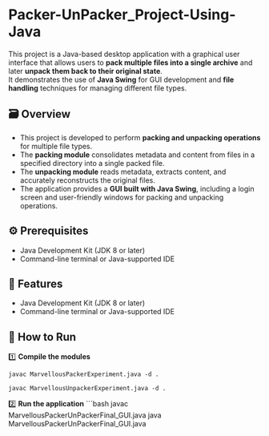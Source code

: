 # Packer-UnPacker_Project-Using-Java

This project is a Java-based desktop application with a graphical user interface that allows users to **pack multiple files into a single archive** and later **unpack them back to their original state**.  
It demonstrates the use of **Java Swing** for GUI development and **file handling** techniques for managing different file types.

## 🗃️ Overview


- This project is developed to perform **packing and unpacking operations** for multiple file types.  
- The **packing module** consolidates metadata and content from files in a specified directory into a single packed file.  
- The **unpacking module** reads metadata, extracts content, and accurately reconstructs the original files.  
- The application provides a **GUI built with Java Swing**, including a login screen and user-friendly windows for packing and unpacking operations.

## ⚙️ Prerequisites


- Java Development Kit (JDK 8 or later)  
- Command-line terminal or Java-supported IDE

## 💫 Features


- Java Development Kit (JDK 8 or later)  
- Command-line terminal or Java-supported IDE


## 🚀 How to Run  

1️⃣ **Compile the modules**
    
    javac MarvellousPackerExperiment.java -d .

    javac MarvellousUnpackerExperiment.java -d .

2️⃣ **Run the application**
    ```bash
    javac MarvellousPackerUnPackerFinal_GUI.java
    java MarvellousPackerUnPackerFinal_GUI.java




